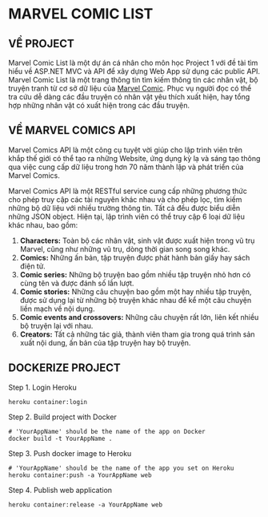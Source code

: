 # MARVEL COMIC LIST

## VỀ PROJECT

Marvel Comic List là một dự án cá nhân cho môn học Project 1 với đề tài tìm hiểu về ASP.NET MVC và API để xây dựng Web App sử dụng các public API. Marvel Comic List là một trang thông tin tìm kiếm thông tin các nhân vật, bộ truyện tranh từ cơ sở dữ liệu của [Marvel Comic](https://www.marvel.com/). Phục vụ người đọc có thể tra cứu dễ dàng các đầu truyện có nhân vật yêu thích xuất hiện, hay tổng hợp những nhân vật có xuất hiện trong các đầu truyện.

## VỀ MARVEL COMICS API

Marvel Comics API là một công cụ tuyệt vời giúp cho lập trình viên trên khắp thế giới có thể tạo ra những Website, ứng dụng kỳ lạ và sáng tạo thông qua việc cung cấp dữ liệu trong hơn 70 năm thành lập và phát triển của Marvel Comics.

Marvel Comics API là một RESTful service cung cấp những phương thức cho phép truy cập các tài nguyên khác nhau và cho phép lọc, tìm kiếm những bộ dữ liệu với nhiều trường thông tin. Tất cả đều được biểu diễn những JSON object. Hiện tại, lập trình viên có thể truy cập 6 loại dữ liệu khác nhau, bao gồm:  

1. **Characters:**  Toàn bộ các nhân vật, sinh vật được xuất hiện trong vũ trụ Marvel, cũng như những vũ trụ, dòng thời gian song song khác.  
2. **Comics:**  Những ấn bản, tập truyện được phát hành bản giấy hay sách điện tử.  
3. **Comic series:**  Những bộ truyện bao gồm nhiều tập truyện nhỏ hơn có cùng tên và được đánh số lần lượt.  
4. **Comic stories:**  Những câu chuyện bao gồm một hay nhiều tập truyện, được sử dụng lại từ những bộ truyện khác nhau để kể một câu chuyện liền mạch về nội dụng.  
5. **Comic events and crossovers:**  Những câu chuyện rất lớn, liên kết nhiều bộ truyện lại với nhau.  
6. **Creators:**  Tất cả những tác giả, thành viên tham gia trong quá trình sản xuất nội dung, ấn bản của tập truyện hay bộ truyện.

## DOCKERIZE PROJECT

Step 1. Login Heroku
```heroku
heroku container:login
```  

Step 2. Build project with Docker
```docker
# 'YourAppName' should be the name of the app on Docker
docker build -t YourAppName .
```  

Step 3. Push docker image to Heroku
```heroku
# 'YourAppName' should be the name of the app you set on Heroku
heroku container:push -a YourAppName web
```  

Step 4. Publish web application
```heroku
heroku container:release -a YourAppName web
```  
